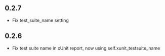 ## 0.2.7

- Fix test_suite_name setting

## 0.2.6

- Fix test suite name in xUnit report, now using self.xunit_testsuite_name

